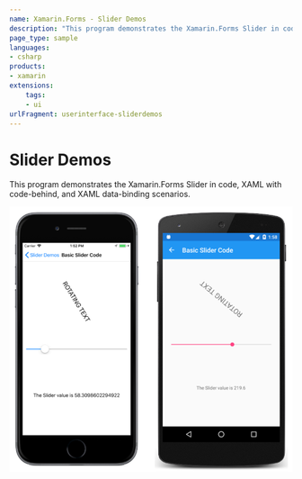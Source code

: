 ```yaml
---
name: Xamarin.Forms - Slider Demos
description: "This program demonstrates the Xamarin.Forms Slider in code, XAML with code-behind, and XAML data-binding scenarios (UI)"
page_type: sample
languages:
- csharp
products:
- xamarin
extensions:
    tags:
    - ui
urlFragment: userinterface-sliderdemos
---
```

# Slider Demos

This program demonstrates the Xamarin.Forms Slider in code, XAML with code-behind, and XAML data-binding scenarios.

![Slider Demos application screenshot](Screenshots/01BasicSliderCode-Large.png "Slider Demos application screenshot")

